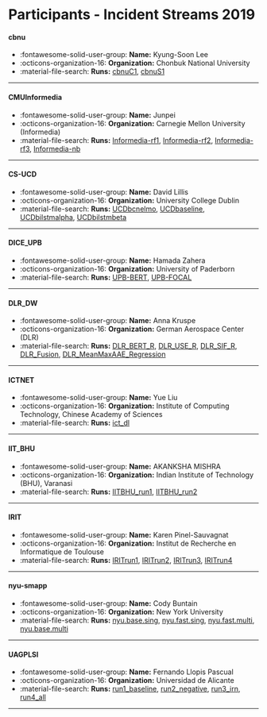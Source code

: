 # Participants - Incident Streams 2019 

#### cbnu 
 - :fontawesome-solid-user-group: **Name:** Kyung-Soon Lee 
 - :octicons-organization-16: **Organization:** Chonbuk National University 
 - :material-file-search: **Runs:** [cbnuC1](./runs.md#cbnuc1), [cbnuS1](./runs.md#cbnus1) 

---
#### CMUInformedia 
 - :fontawesome-solid-user-group: **Name:** Junpei 
 - :octicons-organization-16: **Organization:** Carnegie Mellon University (Informedia) 
 - :material-file-search: **Runs:** [Informedia-rf1](./runs.md#informedia-rf1), [Informedia-rf2](./runs.md#informedia-rf2), [Informedia-rf3](./runs.md#informedia-rf3), [Informedia-nb](./runs.md#informedia-nb) 

---
#### CS-UCD 
 - :fontawesome-solid-user-group: **Name:** David Lillis 
 - :octicons-organization-16: **Organization:** University College Dublin 
 - :material-file-search: **Runs:** [UCDbcnelmo](./runs.md#ucdbcnelmo), [UCDbaseline](./runs.md#ucdbaseline), [UCDbilstmalpha](./runs.md#ucdbilstmalpha), [UCDbilstmbeta](./runs.md#ucdbilstmbeta) 

---
#### DICE_UPB 
 - :fontawesome-solid-user-group: **Name:** Hamada Zahera 
 - :octicons-organization-16: **Organization:** University of Paderborn 
 - :material-file-search: **Runs:** [UPB-BERT](./runs.md#upb-bert), [UPB-FOCAL](./runs.md#upb-focal) 

---
#### DLR_DW 
 - :fontawesome-solid-user-group: **Name:** Anna Kruspe 
 - :octicons-organization-16: **Organization:** German Aerospace Center (DLR) 
 - :material-file-search: **Runs:** [DLR_BERT_R](./runs.md#dlr_bert_r), [DLR_USE_R](./runs.md#dlr_use_r), [DLR_SIF_R](./runs.md#dlr_sif_r), [DLR_Fusion](./runs.md#dlr_fusion), [DLR_MeanMaxAAE_Regression](./runs.md#dlr_meanmaxaae_regression) 

---
#### ICTNET 
 - :fontawesome-solid-user-group: **Name:**  Yue Liu 
 - :octicons-organization-16: **Organization:** Institute of Computing Technology, Chinese Academy of Sciences 
 - :material-file-search: **Runs:** [ict_dl](./runs.md#ict_dl) 

---
#### IIT_BHU 
 - :fontawesome-solid-user-group: **Name:** AKANKSHA MISHRA 
 - :octicons-organization-16: **Organization:** Indian Institute of Technology (BHU), Varanasi 
 - :material-file-search: **Runs:** [IITBHU_run1](./runs.md#iitbhu_run1), [IITBHU_run2](./runs.md#iitbhu_run2) 

---
#### IRIT 
 - :fontawesome-solid-user-group: **Name:** Karen Pinel-Sauvagnat 
 - :octicons-organization-16: **Organization:** Institut de Recherche en Informatique de Toulouse 
 - :material-file-search: **Runs:** [IRITrun1](./runs.md#iritrun1), [IRITrun2](./runs.md#iritrun2), [IRITrun3](./runs.md#iritrun3), [IRITrun4](./runs.md#iritrun4) 

---
#### nyu-smapp 
 - :fontawesome-solid-user-group: **Name:** Cody Buntain 
 - :octicons-organization-16: **Organization:** New York University 
 - :material-file-search: **Runs:** [nyu.base.sing](./runs.md#nyu.base.sing), [nyu.fast.sing](./runs.md#nyu.fast.sing), [nyu.fast.multi](./runs.md#nyu.fast.multi), [nyu.base.multi](./runs.md#nyu.base.multi) 

---
#### UAGPLSI 
 - :fontawesome-solid-user-group: **Name:** Fernando Llopis Pascual 
 - :octicons-organization-16: **Organization:** Universidad de Alicante 
 - :material-file-search: **Runs:** [run1_baseline](./runs.md#run1_baseline), [run2_negative](./runs.md#run2_negative), [run3_irn](./runs.md#run3_irn), [run4_all](./runs.md#run4_all) 

---
